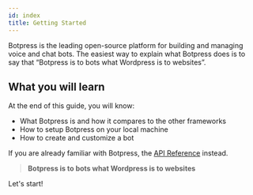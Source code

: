 ```yaml
---
id: index
title: Getting Started
---
```


Botpress is the leading open-source platform for building and managing voice and chat bots. 
The easiest way to explain what Botpress does is to say that “Botpress is to bots what Wordpress is to websites”.


## What you will learn <a class="toc" id="what-youll-learn" href="#what-youll-learn"></a>

At the end of this guide, you will know:
- What Botpress is and how it compares to the other frameworks
- How to setup Botpress on your local machine
- How to create and customize a bot

If you are already familiar with Botpress, the [API Reference]({{site.baseurl}}/reference) instead.

> **Botpress is to bots what Wordpress is to websites**

Let's start!
